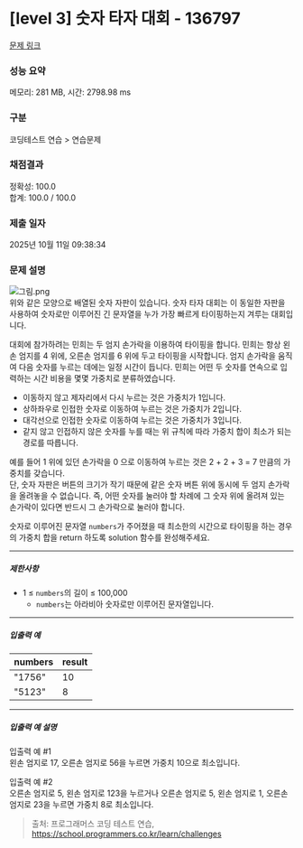 # [level 3] 숫자 타자 대회 - 136797 

[문제 링크](https://school.programmers.co.kr/learn/courses/30/lessons/136797) 

### 성능 요약

메모리: 281 MB, 시간: 2798.98 ms

### 구분

코딩테스트 연습 > 연습문제

### 채점결과

정확성: 100.0<br/>합계: 100.0 / 100.0

### 제출 일자

2025년 10월 11일 09:38:34

### 문제 설명

<p><img src="https://grepp-programmers.s3.ap-northeast-2.amazonaws.com/files/production/d8f27f78-3d6b-4a67-ab92-45153070fd52/%EA%B7%B8%EB%A6%BC.png" title="" alt="그림.png"><br>
위와 같은 모양으로 배열된 숫자 자판이 있습니다. 숫자 타자 대회는 이 동일한 자판을 사용하여 숫자로만 이루어진 긴 문자열을 누가 가장 빠르게 타이핑하는지 겨루는 대회입니다.</p>

<p>대회에 참가하려는 민희는 두 엄지 손가락을 이용하여 타이핑을 합니다. 민희는 항상 왼손 엄지를 4 위에, 오른손 엄지를 6 위에 두고 타이핑을 시작합니다. 엄지 손가락을 움직여 다음 숫자를 누르는 데에는 일정 시간이 듭니다. 민희는 어떤 두 숫자를 연속으로 입력하는 시간 비용을 몇몇 가중치로 분류하였습니다.</p>

<ul>
<li>이동하지 않고 제자리에서 다시 누르는 것은 가중치가 1입니다.</li>
<li>상하좌우로 인접한 숫자로 이동하여 누르는 것은 가중치가 2입니다.</li>
<li>대각선으로 인접한 숫자로 이동하여 누르는 것은 가중치가 3입니다.</li>
<li>같지 않고 인접하지 않은 숫자를 누를 때는 위 규칙에 따라 가중치 합이 최소가 되는 경로를 따릅니다.</li>
</ul>

<p>예를 들어 1 위에 있던 손가락을 0 으로 이동하여 누르는 것은 2 + 2 + 3 = 7 만큼의 가중치를 갖습니다.<br>
단, 숫자 자판은 버튼의 크기가 작기 때문에 같은 숫자 버튼 위에 동시에 두 엄지 손가락을 올려놓을 수 없습니다. 즉, 어떤 숫자를 눌러야 할 차례에 그 숫자 위에 올려져 있는 손가락이 있다면 반드시 그 손가락으로 눌러야 합니다.</p>

<p>숫자로 이루어진 문자열 <code>numbers</code>가 주어졌을 때 최소한의 시간으로 타이핑을 하는 경우의 가중치 합을 return 하도록 solution 함수를 완성해주세요.</p>

<hr>

<h5>제한사항</h5>

<ul>
<li>1 ≤ <code>numbers</code>의 길이 ≤ 100,000

<ul>
<li><code>numbers</code>는 아라비아 숫자로만 이루어진 문자열입니다.</li>
</ul></li>
</ul>

<hr>

<h5>입출력 예</h5>
<table class="table">
        <thead><tr>
<th>numbers</th>
<th>result</th>
</tr>
</thead>
        <tbody><tr>
<td>"1756"</td>
<td>10</td>
</tr>
<tr>
<td>"5123"</td>
<td>8</td>
</tr>
</tbody>
      </table>
<hr>

<h5>입출력 예 설명</h5>

<p>입출력 예 #1<br>
왼손 엄지로 17, 오른손 엄지로 56을 누르면 가중치 10으로 최소입니다.</p>

<p>입출력 예 #2<br>
오른손 엄지로 5, 왼손 엄지로 123을 누르거나 오른손 엄지로 5, 왼손 엄지로 1, 오른손 엄지로 23을 누르면 가중치 8로 최소입니다.</p>


> 출처: 프로그래머스 코딩 테스트 연습, https://school.programmers.co.kr/learn/challenges
